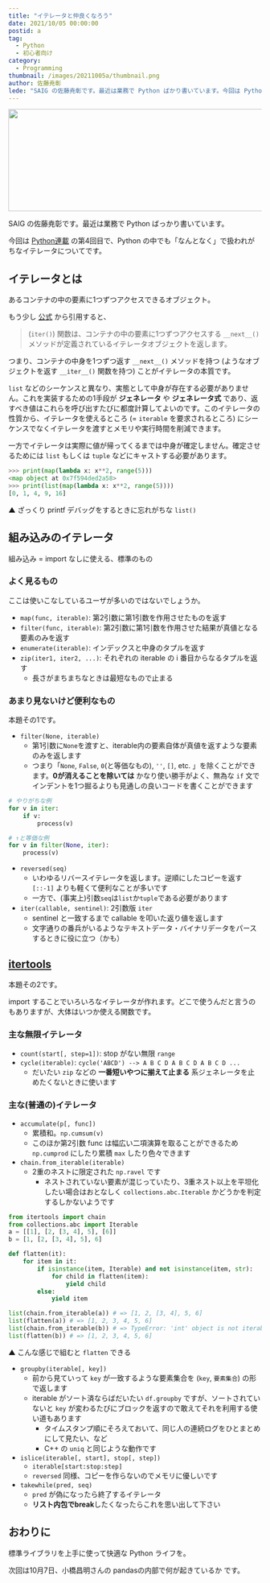 ```yaml
---
title: "イテレータと仲良くなろう"
date: 2021/10/05 00:00:00
postid: a
tag:
  - Python
  - 初心者向け
category:
  - Programming
thumbnail: /images/20211005a/thumbnail.png
author: 佐藤尭彰
lede: "SAIG の佐藤尭彰です。最近は業務で Python ばかり書いています。今回は Python の中でも「なんとなく」で扱われがちなイテレータについてです。イテレータとはあるコンテナの中の要素に1つずつアクセスできるオブジェクト"
---
```

<img src="/images/20211005a/python-logo-master-v3-TM.png" alt="" width="601" height="203">

SAIG の佐藤尭彰です。最近は業務で Python ばっかり書いています。

今回は [Python連載](/articles/20210927b/) の第4回目で、Python の中でも「なんとなく」で扱われがちなイテレータについてです。

## イテレータとは

あるコンテナの中の要素に1つずつアクセスできるオブジェクト。

もう少し [公式](https://docs.python.org/ja/3/tutorial/classes.html#iterators) から引用すると、

> (`iter()`) 関数は、コンテナの中の要素に1つずつアクセスする `__next__()` メソッドが定義されているイテレータオブジェクトを返します。

つまり、コンテナの中身を1つずつ返す `__next__()` メソッドを持つ (ようなオブジェクトを返す `__iter__()` 関数を持つ) ことがイテレータの本質です。

`list` などのシーケンスと異なり、実態として中身が存在する必要がありません。これを実装するための1手段が **ジェネレータ** や **ジェネレータ式** であり、返すべき値はこれらを呼び出すたびに都度計算してよいのです。このイテレータの性質から、イテレータを使えるところ (= `iterable` を要求されるところ) にシーケンスでなくイテレータを渡すとメモリや実行時間を削減できます。

一方でイテレータは実際に値が帰ってくるまでは中身が確定しません。確定させるためには `list` もしくは `tuple` などにキャストする必要があります。

```python
>>> print(map(lambda x: x**2, range(5)))
<map object at 0x7f594ded2a58>
>>> print(list(map(lambda x: x**2, range(5))))
[0, 1, 4, 9, 16]
```

▲ ざっくり printf デバッグをするときに忘れがちな `list()`

## 組み込みのイテレータ

組み込み = import なしに使える、標準のもの

### よく見るもの

ここは使いこなしているユーザが多いのではないでしょうか。

- `map(func, iterable)`: 第2引数に第1引数を作用させたものを返す
- `filter(func, iterable)`: 第2引数に第1引数を作用させた結果が真値となる要素のみを返す
- `enumerate(iterable)`: インデックスと中身のタプルを返す
- `zip(iter1, iter2, ...)`: それぞれの iterable の i 番目からなるタプルを返す
  - 長さがまちまちなときは最短なもので止まる

### あまり見ないけど便利なもの

本題その1です。

- `filter(None, iterable)`
  - 第1引数に`None`を渡すと、iterable内の要素自体が真値を返すような要素のみを返します
  - つまり「`None`, `False`, `0`(と等価なもの), `''`, `[]`, etc. 」を除くことができます。**0が消えることを除いては** かなり使い勝手がよく、無為な `if` 文でインデントを1つ掘るよりも見通しの良いコードを書くことができます

```python
# やりがちな例
for v in iter:
    if v:
        process(v)

# ↑と等価な例
for v in filter(None, iter):
    process(v)
```

- `reversed(seq)`
  - いわゆるリバースイテレータを返します。逆順にしたコピーを返す `[::-1]` よりも軽くて便利なことが多いです
  - 一方で、(事実上)引数`seq`は`list`か`tuple`である必要があります
- `iter(callable, sentinel)`: 2引数版 `iter`
  - sentinel と一致するまで callable を叩いた返り値を返します
  - 文字通りの番兵がいるようなテキストデータ・バイナリデータをパースするときに役に立つ（かも）

## [itertools](https://docs.python.org/ja/3/library/itertools.html)

本題その2です。

import することでいろいろなイテレータが作れます。どこで使うんだと言うのもありますが、大体はいつか使える関数です。

### 主な無限イテレータ

- `count(start[, step=1])`: stop がない無限 `range`
- `cycle(iterable)`: `cycle('ABCD') --> A B C D A B C D A B C D ...`
  - だいたい `zip` などの **一番短いやつに揃えて止まる** 系ジェネレータを止めたくないときに使います

### 主な(普通の)イテレータ

- `accumulate(p[, func])`
  - 累積和。`np.cumsum(v)`
  - このほか第2引数 func は幅広い二項演算を取ることができるため `np.cumprod` にしたり累積 `max` したり色々できます
- `chain.from_iterable(iterable)`
  - 2重のネストに限定された `np.ravel` です
    - ネストされていない要素が混じっていたり、3重ネスト以上を平坦化したい場合はおとなしく `collections.abc.Iterable` かどうかを判定するしかないようです

```python
from itertools import chain
from collections.abc import Iterable
a = [[1], [2, [3, 4], 5], [6]]
b = [1, [2, [3, 4], 5], 6]

def flatten(it):
    for item in it:
        if isinstance(item, Iterable) and not isinstance(item, str):
            for child in flatten(item):
                yield child
        else:
            yield item

list(chain.from_iterable(a)) # => [1, 2, [3, 4], 5, 6]
list(flatten(a)) # => [1, 2, 3, 4, 5, 6]
list(chain.from_iterable(b)) # => TypeError: 'int' object is not iterable
list(flatten(b)) # => [1, 2, 3, 4, 5, 6]
```

▲ こんな感じで組むと `flatten` できる

- `groupby(iterable[, key])`
  - 前から見ていって `key` が一致するような要素集合を (`key`, `要素集合`) の形で返します
  - iterable がソート済ならばだいたい `df.groupby` ですが、ソートされていないと `key` が変わるたびにブロックを返すので敢えてそれを利用する使い道もあります
    - タイムスタンプ順にそろえておいて、同じ人の連続ログをひとまとめにして見たい、など
    - C++ の `uniq` と同じような動作です
- `islice(iterable[, start], stop[, step])`
  - `iterable[start:stop:step]`
  - `reversed` 同様、コピーを作らないのでメモリに優しいです
- `takewhile(pred, seq)`
  - `pred` が偽になったら終了するイテレータ
  - **リスト内包でbreak**したくなったらこれを思い出して下さい

## おわりに

標準ライブラリを上手に使って快適な Python ライフを。

次回は10月7日、小橋昌明さんの pandasの内部で何が起きているか です。
